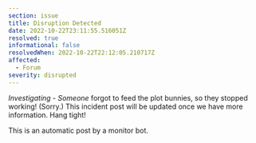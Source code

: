 ```yaml
---
section: issue
title: Disruption Detected
date: 2022-10-22T23:11:55.516051Z
resolved: true
informational: false
resolvedWhen: 2022-10-22T22:12:05.210717Z
affected:
  - Forum
severity: disrupted
---
```

*Investigating* - _Someone_ forgot to feed the plot bunnies, so they stopped working! (Sorry.) This incident post will be updated once we have more information. Hang tight!

This is an automatic post by a monitor bot.
        
